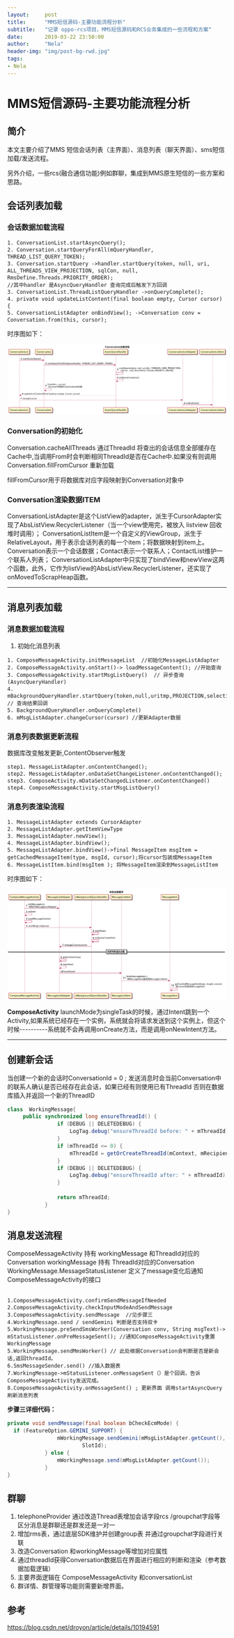```yaml
---
layout:     post
title:      "MMS短信源码-主要功能流程分析"
subtitle:   "记录 oppo-rcs项目，MMS短信源码和RCS业务集成的一些流程和方案"
date:       2019-03-22 23:50:00
author:     "Nela"
header-img: "img/post-bg-rwd.jpg"
tags:
- Nela
---
```


# MMS短信源码-主要功能流程分析


## 简介

本文主要介绍了MMS 短信会话列表（主界面）、消息列表（聊天界面）、sms短信加载/发送流程。

另外介绍，一些rcs(融合通信功能)例如群聊，集成到MMS原生短信的一些方案和思路。

## 会话列表加载

### 会话数据加载流程

```
1. ConversationList.startAsyncQuery();
2. Conversation.startQueryForAll(mQueryHandler, THREAD_LIST_QUERY_TOKEN);
3. Conversation.startQuery ->handler.startQuery(token, null, uri, ALL_THREADS_VIEW_PROJECTION, sqlCon, null, RmsDefine.Threads.PRIORITY_ORDER);
//其中handler 是AsyncQueryHandler 查询完成后触发下方回调
3. ConversationList.ThreadListQueryHandler ->onQueryComplete();
4. private void updateListContent(final boolean empty, Cursor cursor) {
5. ConversationListAdapter onBindView(); ->Conversation conv = Conversation.from(this, cursor);
```

时序图如下：

![simple pic](https://github.com/cuizehui/cuizehui.github.io/blob/master/img/conversation.png)

### Conversation的初始化

Conversation.cacheAllThreads 通过ThreadId 将查出的会话信息全部缓存在Cache中,当调用From时会判断相同ThreadId是否在Cache中.如果没有则调用Conversation.fillFromCursor 重新加载

fillFromCursor用于将数据库对应字段映射到Conversation对象中

### Conversation渲染数据ITEM

ConversationListAdapter是这个ListView的adapter，派生于CursorAdapter实现了AbsListView.RecyclerListener（当一个view使用完，被放入 listview 回收堆时调用）； 
ConversationListItem是一个自定义的ViewGroup，派生于RelativeLayout，用于表示会话列表的每一个item；将数据映射到item上。
Conversation表示一个会话数据；Contact表示一个联系人；ContactList维护一个联系人列表； 
ConversationListAdapter中只实现了bindView和newView这两个函数，此外，它作为listView的AbsListView.RecyclerListener，还实现了onMovedToScrapHeap函数。

---

## 消息列表加载
### 消息数据加载流程

1. 初始化消息列表

```
1. ComposeMessageActivity.initMessageList  //初始化MessageListAdapter
2. ComposeMessageActivity.onStart()-> loadMessageContent(); //开始查询
3. ComposeMessageActivity.startMsgListQuery()  // 异步查询(AsyncQueryHandler)
4. mBackgroundQueryHandler.startQuery(token,null,uritmp,PROJECTION,selection,null,null); // 查询结果回调
5. BackgroundQueryHandler.onQueryComplete() 
6. mMsgListAdapter.changeCursor(cursor) //更新Adapter数据
```

 ### 消息列表数据更新流程
 
数据库改变触发更新,ContentObserver触发

```
step1. MessageListAdapter.onContentChanged();
step2. MessageListAdapter.onDataSetChangeListener.onContentChanged();
step3. ComposeActivity.mDataSetChangedListener.onContentChanged()
step4. ComposeMessageActivity.startMsgListQuery()
```

### 消息列表渲染流程

```
1. MessageListAdapter extends CursorAdapter 
2. MessageListAdapter.getItemViewType
3. MessageListAdapter.newView();
4. MessageListAdapter.bindView();
5. MessageListAdapter.bindView()->final MessageItem msgItem = getCachedMessageItem(type, msgId, cursor);将cursor包装成MessageItem
6. MessageListItem.bind(msgItem ); 将MessageItem渲染到MessageListItem
```

时序图如下： 

![simple pic](https://github.com/cuizehui/cuizehui.github.io/blob/master/img/message.png)

**ComposeActivity**
launchMode为singleTask的时候，通过Intent跳到一个Activity,如果系统已经存在一个实例，系统就会将请求发送到这个实例上，但这个时候----------系统就不会再调用onCreate方法，而是调用onNewIntent方法。

---


## 创建新会话

当创建一个新的会话时ConversationId = 0 ;
发送消息时会当前Conversation中的联系人确认是否已经存在此会话，如果已经有则使用已有ThreadId 否则在数据库插入并返回一个新的ThreadID

```java
class  WorkingMessage{
     public synchronized long ensureThreadId() {
                if (DEBUG || DELETEDEBUG) {
                    LogTag.debug("ensureThreadId before: " + mThreadId);
                }
                if (mThreadId <= 0) {
                    mThreadId = getOrCreateThreadId(mContext, mRecipients);
                }
                if (DEBUG || DELETEDEBUG) {
                    LogTag.debug("ensureThreadId after: " + mThreadId);
                }
         
                return mThreadId;
            }
}
```


## 消息发送流程

ComposeMessageActivity 持有 workingMessage 和ThreadId对应的Conversation 
workingMessage 持有 ThreadId对应的Conversation  
WorkingMessage.MessageStatusListener 定义了message变化后通知ComposeMessageActivity的接口

```

1.ComposeMessageActivity.confirmSendMessageIfNeeded
2.ComposeMessageActivity.checkInputModeAndSendMessage
3.ComposeMessageActivity.sendMessage  //见步骤三
4.WorkingMessage.send / sendGemini 判断是否支持双卡
5.WorkingMessage.preSendSmsWorker(Conversation conv, String msgText)-> mStatusListener.onPreMessageSent(); //通知ComposeMessageActivity重置WorkingMessage
5.WorkingMessage.sendMmsWorker() // 此处根据Conversation会判断是否是新会话,返回threadId。
6.SmsMessageSender.send() //插入数据表
7.WorkingMessage->mStatusListener.onMessageSent（）是个回调，告诉ComposeMessageActivity发送完成。
8.ComposeMessageActivity.onMessageSent() ; 更新界面 调用startAsyncQuery刷新消息列表 

```

**步骤三详细代码：**

```ComposeMessage.java
private void sendMessage(final boolean bCheckEcmMode) {
  if (FeatureOption.GEMINI_SUPPORT) {
                mWorkingMessage.sendGemini(mMsgListAdapter.getCount(), mSelectedSlotId,
                        SlotId);
            } else {
                mWorkingMessage.send(mMsgListAdapter.getCount());
            }
}
```

## 群聊

1. telephoneProvider 通过改造Thread表增加会话字段rcs /groupchat字段等 区分消息是群聊还是群发还是一对一
2. 增加rms表，通过底层SDK维护并创建group表 并通过groupchat字段进行关联 
3. 改造Conversation 和workingMessage等增加对应属性
4. 通过threadId获得Conversation数据后在界面进行相应的判断和渲染（参考数据加载逻辑）
5. 主要界面逻辑在 ComposeMessageActivity 和conversationList  
6. 群详情、群管理等功能则需要新增界面。


## 参考

https://blog.csdn.net/droyon/article/details/10194591
